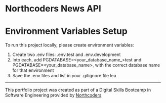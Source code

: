 # Northcoders News API

# Environment Variables Setup

To run this project locally, please create environment variables:

1) Create two .env files: .env.test and .env.development
2) Into each, add PGDATABASE=<your_database_name_>test and PGDATABASE=<your_database_name>, with the correct database name for that environment
3) Save the .env files and list in your .gitignore file 
lea
--- 

This portfolio project was created as part of a Digital Skills Bootcamp in Software Engineering provided by [Northcoders](https://northcoders.com/)
